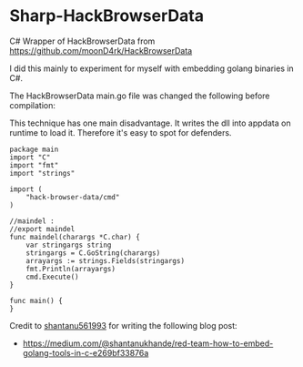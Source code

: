 # Sharp-HackBrowserData
C# Wrapper of HackBrowserData from https://github.com/moonD4rk/HackBrowserData 

I did this mainly to experiment for myself with embedding golang binaries in C#.

The HackBrowserData main.go file was changed the following before compilation:

This technique has one main disadvantage. It writes the dll into appdata on runtime to load it. Therefore it's easy to spot for defenders. 

```
package main
import "C"
import "fmt"
import "strings"

import (
	"hack-browser-data/cmd"
)
	
//maindel :
//export maindel
func maindel(charargs *C.char) {
    var stringargs string
	stringargs = C.GoString(charargs)
	arrayargs := strings.Fields(stringargs)
    fmt.Println(arrayargs)
    cmd.Execute()
}

func main() {
}

``` 

Credit to [shantanu561993](https://github.com/shantanu561993) for writing the following blog post:
* https://medium.com/@shantanukhande/red-team-how-to-embed-golang-tools-in-c-e269bf33876a
